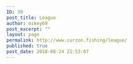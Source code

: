 ```yaml
---
ID: 39
post_title: League
author: mikey69
post_excerpt: ""
layout: page
permalink: http://www.curzon.fishing/league/
published: true
post_date: 2018-08-24 21:53:07
---
```

<!-- wp:image {"id":673} -->
<figure class="wp-block-image"><img src="http://www.curzon.fishing/wp-content/uploads/2019/09/image001-9.png" alt="" class="wp-image-673"/></figure>
<!-- /wp:image -->